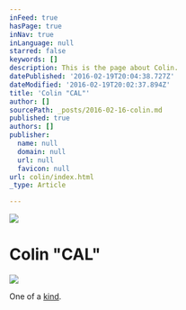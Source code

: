 ```yaml
---
inFeed: true
hasPage: true
inNav: true
inLanguage: null
starred: false
keywords: []
description: This is the page about Colin.
datePublished: '2016-02-19T20:04:38.727Z'
dateModified: '2016-02-19T20:02:37.894Z'
title: 'Colin "CAL"'
author: []
sourcePath: _posts/2016-02-16-colin.md
published: true
authors: []
publisher:
  name: null
  domain: null
  url: null
  favicon: null
url: colin/index.html
_type: Article

---
```

![](https://the-grid-user-content.s3-us-west-2.amazonaws.com/b793dc15-ca69-4a93-bc83-4997025e0c79.jpg)

# Colin "CAL"
![](https://s3-us-west-2.amazonaws.com/the-grid-img/p/e0da7f800826f8c32a7809913c92079c1b27497e.jpg)

One of a [kind][0].

[0]: null